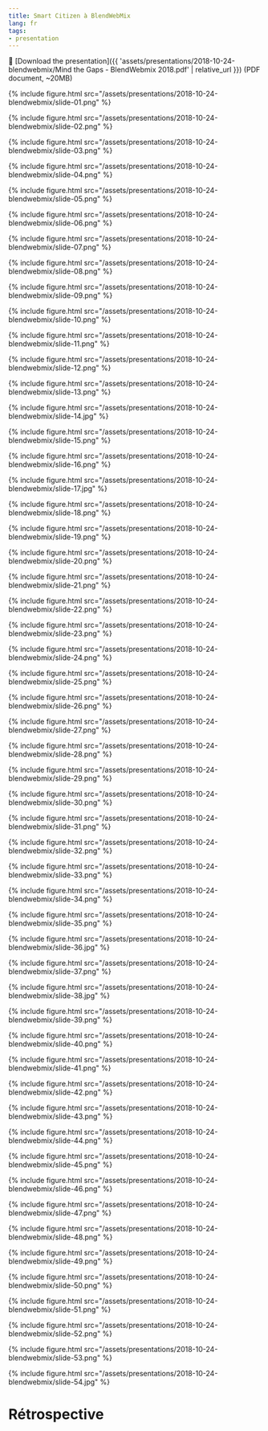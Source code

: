 ```yaml
---
title: Smart Citizen à BlendWebMix
lang: fr
tags:
- presentation
---
```


📄 [Download the presentation]({{ 'assets/presentations/2018-10-24-blendwebmix/Mind the Gaps - BlendWebmix 2018.pdf' | relative_url }}) (PDF document, ~20MB)

{% include figure.html src="/assets/presentations/2018-10-24-blendwebmix/slide-01.png" %}

{% include figure.html src="/assets/presentations/2018-10-24-blendwebmix/slide-02.png" %}

{% include figure.html src="/assets/presentations/2018-10-24-blendwebmix/slide-03.png" %}

{% include figure.html src="/assets/presentations/2018-10-24-blendwebmix/slide-04.png" %}

{% include figure.html src="/assets/presentations/2018-10-24-blendwebmix/slide-05.png" %}

{% include figure.html src="/assets/presentations/2018-10-24-blendwebmix/slide-06.png" %}

{% include figure.html src="/assets/presentations/2018-10-24-blendwebmix/slide-07.png" %}

{% include figure.html src="/assets/presentations/2018-10-24-blendwebmix/slide-08.png" %}

{% include figure.html src="/assets/presentations/2018-10-24-blendwebmix/slide-09.png" %}

{% include figure.html src="/assets/presentations/2018-10-24-blendwebmix/slide-10.png" %}

{% include figure.html src="/assets/presentations/2018-10-24-blendwebmix/slide-11.png" %}

{% include figure.html src="/assets/presentations/2018-10-24-blendwebmix/slide-12.png" %}

{% include figure.html src="/assets/presentations/2018-10-24-blendwebmix/slide-13.png" %}

{% include figure.html src="/assets/presentations/2018-10-24-blendwebmix/slide-14.jpg" %}

{% include figure.html src="/assets/presentations/2018-10-24-blendwebmix/slide-15.png" %}

{% include figure.html src="/assets/presentations/2018-10-24-blendwebmix/slide-16.png" %}

{% include figure.html src="/assets/presentations/2018-10-24-blendwebmix/slide-17.jpg" %}

{% include figure.html src="/assets/presentations/2018-10-24-blendwebmix/slide-18.png" %}

{% include figure.html src="/assets/presentations/2018-10-24-blendwebmix/slide-19.png" %}

{% include figure.html src="/assets/presentations/2018-10-24-blendwebmix/slide-20.png" %}

{% include figure.html src="/assets/presentations/2018-10-24-blendwebmix/slide-21.png" %}

{% include figure.html src="/assets/presentations/2018-10-24-blendwebmix/slide-22.png" %}

{% include figure.html src="/assets/presentations/2018-10-24-blendwebmix/slide-23.png" %}

{% include figure.html src="/assets/presentations/2018-10-24-blendwebmix/slide-24.png" %}

{% include figure.html src="/assets/presentations/2018-10-24-blendwebmix/slide-25.png" %}

{% include figure.html src="/assets/presentations/2018-10-24-blendwebmix/slide-26.png" %}

{% include figure.html src="/assets/presentations/2018-10-24-blendwebmix/slide-27.png" %}

{% include figure.html src="/assets/presentations/2018-10-24-blendwebmix/slide-28.png" %}

{% include figure.html src="/assets/presentations/2018-10-24-blendwebmix/slide-29.png" %}

{% include figure.html src="/assets/presentations/2018-10-24-blendwebmix/slide-30.png" %}

{% include figure.html src="/assets/presentations/2018-10-24-blendwebmix/slide-31.png" %}

{% include figure.html src="/assets/presentations/2018-10-24-blendwebmix/slide-32.png" %}

{% include figure.html src="/assets/presentations/2018-10-24-blendwebmix/slide-33.png" %}

{% include figure.html src="/assets/presentations/2018-10-24-blendwebmix/slide-34.png" %}

{% include figure.html src="/assets/presentations/2018-10-24-blendwebmix/slide-35.png" %}

{% include figure.html src="/assets/presentations/2018-10-24-blendwebmix/slide-36.jpg" %}

{% include figure.html src="/assets/presentations/2018-10-24-blendwebmix/slide-37.png" %}

{% include figure.html src="/assets/presentations/2018-10-24-blendwebmix/slide-38.jpg" %}

{% include figure.html src="/assets/presentations/2018-10-24-blendwebmix/slide-39.png" %}

{% include figure.html src="/assets/presentations/2018-10-24-blendwebmix/slide-40.png" %}

{% include figure.html src="/assets/presentations/2018-10-24-blendwebmix/slide-41.png" %}

{% include figure.html src="/assets/presentations/2018-10-24-blendwebmix/slide-42.png" %}

{% include figure.html src="/assets/presentations/2018-10-24-blendwebmix/slide-43.png" %}

{% include figure.html src="/assets/presentations/2018-10-24-blendwebmix/slide-44.png" %}

{% include figure.html src="/assets/presentations/2018-10-24-blendwebmix/slide-45.png" %}

{% include figure.html src="/assets/presentations/2018-10-24-blendwebmix/slide-46.png" %}

{% include figure.html src="/assets/presentations/2018-10-24-blendwebmix/slide-47.png" %}

{% include figure.html src="/assets/presentations/2018-10-24-blendwebmix/slide-48.png" %}

{% include figure.html src="/assets/presentations/2018-10-24-blendwebmix/slide-49.png" %}

{% include figure.html src="/assets/presentations/2018-10-24-blendwebmix/slide-50.png" %}

{% include figure.html src="/assets/presentations/2018-10-24-blendwebmix/slide-51.png" %}

{% include figure.html src="/assets/presentations/2018-10-24-blendwebmix/slide-52.png" %}

{% include figure.html src="/assets/presentations/2018-10-24-blendwebmix/slide-53.png" %}

{% include figure.html src="/assets/presentations/2018-10-24-blendwebmix/slide-54.jpg" %}


# Rétrospective
